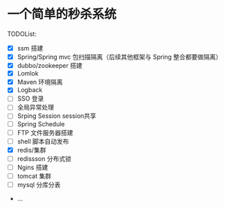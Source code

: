 # 一个简单的秒杀系统
TODOList:
- [x] ssm 搭建
- [x] Spring/Spring mvc 包扫描隔离（后续其他框架与 Spring 整合都要做隔离）
- [x] dubbo/zookeeper 搭建
- [x] Lomlok 
- [x] Maven 环境隔离
- [x] Logback
- [ ] SSO 登录
- [ ] 全局异常处理
- [ ] Srping Session session共享
- [ ] Spring Schedule
- [ ] FTP 文件服务器搭建
- [ ] shell 脚本自动发布
- [x] redis/集群
- [ ] redissson 分布式锁
- [ ] Ngins 搭建
- [ ] tomcat 集群
- [ ] mysql 分库分表
- ...
